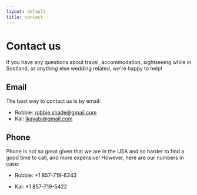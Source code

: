 ```yaml
---
layout: default
title: contact
---
```


# Contact us

If you have any questions about travel, accommodation, sightseeing while in Scotland, or anything else wedding related, we're happy to help!

## Email
The best way to contact us is by email:
* Robbie: [robbie.shade@gmail.com](mailto:robbie.shade@gmail.com)
* Kai: [ikayabi@gmail.com](mailto:ikayabi@gmail.com)

## Phone

Phone is not so great given that we are in the USA and so harder to find a good time to call, and more expensive! 
However, here are our numbers in case:

* Robbie: +1 857-719-6343

* Kai: +1 857-719-5422
